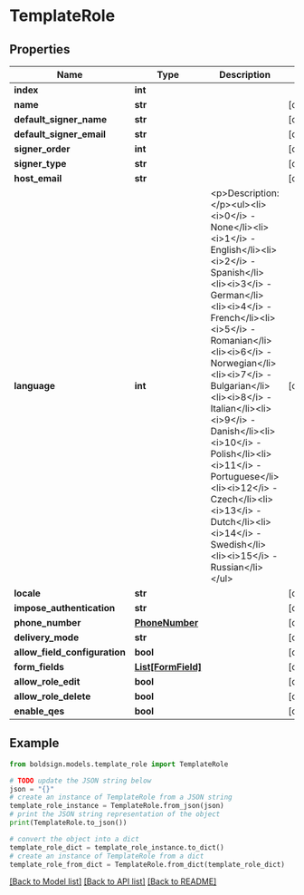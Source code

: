 # TemplateRole


## Properties

Name | Type | Description | Notes
------------ | ------------- | ------------- | -------------
**index** | **int** |  | 
**name** | **str** |  | [optional] 
**default_signer_name** | **str** |  | [optional] 
**default_signer_email** | **str** |  | [optional] 
**signer_order** | **int** |  | [optional] 
**signer_type** | **str** |  | [optional] 
**host_email** | **str** |  | [optional] 
**language** | **int** | &lt;p&gt;Description:&lt;/p&gt;&lt;ul&gt;&lt;li&gt;&lt;i&gt;0&lt;/i&gt; - None&lt;/li&gt;&lt;li&gt;&lt;i&gt;1&lt;/i&gt; - English&lt;/li&gt;&lt;li&gt;&lt;i&gt;2&lt;/i&gt; - Spanish&lt;/li&gt;&lt;li&gt;&lt;i&gt;3&lt;/i&gt; - German&lt;/li&gt;&lt;li&gt;&lt;i&gt;4&lt;/i&gt; - French&lt;/li&gt;&lt;li&gt;&lt;i&gt;5&lt;/i&gt; - Romanian&lt;/li&gt;&lt;li&gt;&lt;i&gt;6&lt;/i&gt; - Norwegian&lt;/li&gt;&lt;li&gt;&lt;i&gt;7&lt;/i&gt; - Bulgarian&lt;/li&gt;&lt;li&gt;&lt;i&gt;8&lt;/i&gt; - Italian&lt;/li&gt;&lt;li&gt;&lt;i&gt;9&lt;/i&gt; - Danish&lt;/li&gt;&lt;li&gt;&lt;i&gt;10&lt;/i&gt; - Polish&lt;/li&gt;&lt;li&gt;&lt;i&gt;11&lt;/i&gt; - Portuguese&lt;/li&gt;&lt;li&gt;&lt;i&gt;12&lt;/i&gt; - Czech&lt;/li&gt;&lt;li&gt;&lt;i&gt;13&lt;/i&gt; - Dutch&lt;/li&gt;&lt;li&gt;&lt;i&gt;14&lt;/i&gt; - Swedish&lt;/li&gt;&lt;li&gt;&lt;i&gt;15&lt;/i&gt; - Russian&lt;/li&gt;&lt;/ul&gt; | [optional] 
**locale** | **str** |  | [optional] 
**impose_authentication** | **str** |  | [optional] 
**phone_number** | [**PhoneNumber**](PhoneNumber.md) |  | [optional] 
**delivery_mode** | **str** |  | [optional] 
**allow_field_configuration** | **bool** |  | [optional] 
**form_fields** | [**List[FormField]**](FormField.md) |  | [optional] 
**allow_role_edit** | **bool** |  | [optional] 
**allow_role_delete** | **bool** |  | [optional] 
**enable_qes** | **bool** |  | [optional] 

## Example

```python
from boldsign.models.template_role import TemplateRole

# TODO update the JSON string below
json = "{}"
# create an instance of TemplateRole from a JSON string
template_role_instance = TemplateRole.from_json(json)
# print the JSON string representation of the object
print(TemplateRole.to_json())

# convert the object into a dict
template_role_dict = template_role_instance.to_dict()
# create an instance of TemplateRole from a dict
template_role_from_dict = TemplateRole.from_dict(template_role_dict)
```
[[Back to Model list]](../README.md#documentation-for-models) [[Back to API list]](../README.md#documentation-for-api-endpoints) [[Back to README]](../README.md)


